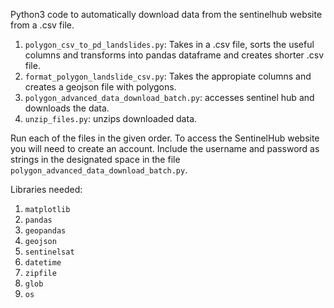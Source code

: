 Python3 code to automatically download data from the sentinelhub website from a .csv file.


1. `polygon_csv_to_pd_landslides.py`: Takes in a .csv file, sorts the useful columns and transforms into pandas dataframe and creates shorter .csv file.
2. `format_polygon_landslide_csv.py`: Takes the appropiate columns and creates a geojson file with polygons.
3. `polygon_advanced_data_download_batch.py`: accesses sentinel hub and downloads the data.
4. `unzip_files.py`: unzips downloaded data.


Run each of the files in the given order. To access the SentinelHub website you will need to create an account. Include the username and password as strings in the designated space in the file `polygon_advanced_data_download_batch.py`.

Libraries needed: 
1. `matplotlib`
2. `pandas` 
3. `geopandas`
4. `geojson`
5. `sentinelsat`
6. `datetime`
7. `zipfile`
8. `glob`
9. `os`
